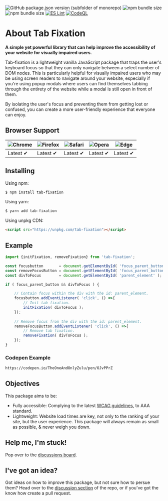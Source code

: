 <img alt="GitHub package.json version (subfolder of monorepo)" src="https://img.shields.io/github/package-json/v/TheOneAndOnlyZulu/tab-fixation"> <img alt="npm bundle size" src="https://img.shields.io/bundlephobia/min/tab-fixation" /> <img alt="npm bundle size" src="https://img.shields.io/bundlephobia/minzip/tab-fixation" />
[![ES Lint](https://github.com/TheOneAndOnlyZulu/tab-fixation/actions/workflows/eslint.yml/badge.svg)](https://github.com/TheOneAndOnlyZulu/tab-fixation/actions/workflows/eslint.yml)
[![CodeQL](https://github.com/TheOneAndOnlyZulu/tab-fixation/actions/workflows/codeql-analysis.yml/badge.svg)](https://github.com/TheOneAndOnlyZulu/tab-fixation/actions/workflows/codeql-analysis.yml)

# About Tab Fixation

**A simple yet powerful library that can help improve the accessibility of your website for visually impaired users.**

Tab-fixation is a lightweight vanilla JavaScript package that traps the user's keyboard focus so that they can only navigate between a select number of DOM nodes. This is particularly helpful for visually impaired users who may be using screen readers to navigate around your website, especially if you're using popup modals where users can find themselves tabbing through the entirety of the website while a modal is still open in front of them.

By isolating the user's focus and preventing them from getting lost or confused, you can create a more user-friendly experience that everyone can enjoy.


## Browser Support

![Chrome](https://raw.github.com/alrra/browser-logos/master/src/chrome/chrome_48x48.png) | ![Firefox](https://raw.github.com/alrra/browser-logos/main/src/firefox/firefox_48x48.png) | ![Safari](https://raw.github.com/alrra/browser-logos/main/src/safari/safari_48x48.png) | ![Opera](https://raw.github.com/alrra/browser-logos/main/src/opera/opera_48x48.png) | ![Edge](https://raw.github.com/alrra/browser-logos/main/src/edge/edge_48x48.png) | 
--- | --- | --- | --- | --- |
Latest ✔ | Latest ✔ | Latest ✔ | Latest ✔ | Latest ✔ |

## Installing

Using npm:

```bash
$ npm install tab-fixation
```

Using yarn:

```bash
$ yarn add tab-fixation
```

Using unpkg CDN:

```html
<script src="https://unpkg.com/tab-fixation"></script>
```

## Example

```js
import {initFixation, removeFixation} from 'tab-fixation';

const focusbutton       = document.getElementById( 'focus_parent_button' );
const removeFocusButton = document.getElementById( 'focus_parent_button' );
const divToFocus        = document.getElementById( 'parent_element' );

if ( focus_parent_button && divToFocus ) {

	// Contain focus within the div with the id: parent_element.
	focusbutton.addEventListener( 'click', () =>{
		// Init tab fixation.
		initFixation( divToFocus );
	}); 
	
	// Remove focus from the div with the id: parent_element.
	removeFocusButton.addEventListener( 'click', () =>{
		// Remove tab fixation.
		removeFixation( divToFocus );
	}); 
}
```

### Codepen Example

```html
https://codepen.io/TheOneAndOnlyZulu/pen/OJvPPrZ
```

## Objectives

This package aims to be:

- Fully accessible: Complying to the latest <a href="https://www.w3.org/TR/WCAG21/">WCAG guidelines</a>, to AAA standard.
- Lightweight: Website load times are key, not only to the ranking of your site, but the user experience. This package will always remain as small as possible, & never weigh you down.


## Help me, I'm stuck!

Pop over to the <a href="https://github.com/TheOneAndOnlyZulu/tab-fixation/discussions">discussions board</a>.

## I've got an idea?

Got ideas on how to improve this package, but not sure how to persue them? Head over to the <a href="https://github.com/TheOneAndOnlyZulu/tab-fixation/discussions">discussion section</a> of the repo, or if you've got the know how create a pull request.
